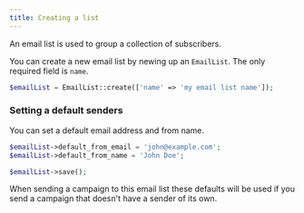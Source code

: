 ```yaml
---
title: Creating a list
---
```


An email list is used to group a collection of subscribers.

You can create a new email list by newing up an `EmailList`. The only required field is `name`.

```php
$emailList = EmailList::create(['name' => 'my email list name']);
```

### Setting a default senders

You can set a default email address and from name.

```php
$emailList->default_from_email = 'john@example.com';
$emailList->default_from_name = 'John Doe';

$emailList->save();
```

When sending a campaign to this email list these defaults will be used if you send a campaign that doesn't have a sender of its own.
